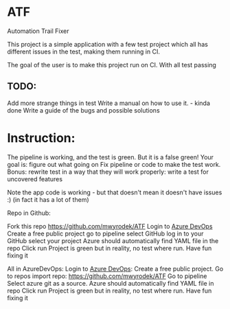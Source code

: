 # ATF
Automation Trail Fixer

This project is a simple application with a few test project which all has different issues in the test, making them running in CI.

The goal of the user is to make this project run on CI. With all test passing

## TODO:
Add more strange things in test
Write a manual on how to use it. - kinda done
Write a guide of the bugs and possible solutions

# Instruction:
The pipeline is working, and the test is green. 
But it is a false green!
Your goal is:
figure out what going on
Fix pipeline or code to make the test work.
Bonus:
rewrite test in a way that they will work properly:
write a test for uncovered features

Note the app code is working - but that doesn't mean it doesn't have issues :) (in fact it has a lot of them)

Repo in Github:

Fork this repo https://github.com/mwyrodek/ATF
Login to [Azure DevOps](https://dev.azure.com/)
Create a free public project
go to pipeline
select GitHub 
log in to your GitHub
select your project
Azure should automatically find YAML file in the repo
Click run 
Project is green but in reality, no test where run.
Have fun fixing it

All in AzureDevOps:
Login to [Azure DevOps](https://dev.azure.com/):
Create a free public project.
Go to repos
import repo: https://github.com/mwyrodek/ATF
Go to pipeline
Select azure git as a source.
Azure should automatically find YAML file in repo
Click run 
Project is green but in reality, no test where run.
Have fun fixing it

